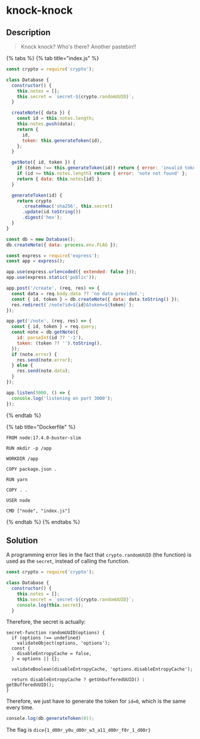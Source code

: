 # knock-knock

## Description

> Knock knock? Who's there? Another pastebin!!

{% tabs %}
{% tab title="index.js" %}
```javascript
const crypto = require('crypto');

class Database {
  constructor() {
    this.notes = [];
    this.secret = `secret-${crypto.randomUUID}`;
  }

  createNote({ data }) {
    const id = this.notes.length;
    this.notes.push(data);
    return {
      id,
      token: this.generateToken(id),
    };
  }

  getNote({ id, token }) {
    if (token !== this.generateToken(id)) return { error: 'invalid token' };
    if (id >= this.notes.length) return { error: 'note not found' };
    return { data: this.notes[id] };
  }

  generateToken(id) {
    return crypto
      .createHmac('sha256', this.secret)
      .update(id.toString())
      .digest('hex');
  }
}

const db = new Database();
db.createNote({ data: process.env.FLAG });

const express = require('express');
const app = express();

app.use(express.urlencoded({ extended: false }));
app.use(express.static('public'));

app.post('/create', (req, res) => {
  const data = req.body.data ?? 'no data provided.';
  const { id, token } = db.createNote({ data: data.toString() });
  res.redirect(`/note?id=${id}&token=${token}`);
});

app.get('/note', (req, res) => {
  const { id, token } = req.query;
  const note = db.getNote({
    id: parseInt(id ?? '-1'),
    token: (token ?? '').toString(),
  });
  if (note.error) {
    res.send(note.error);
  } else {
    res.send(note.data);
  }
});

app.listen(3000, () => {
  console.log('listening on port 3000');
});
```
{% endtab %}

{% tab title="Dockerfile" %}
```docker
FROM node:17.4.0-buster-slim

RUN mkdir -p /app

WORKDIR /app

COPY package.json .

RUN yarn

COPY . .

USER node

CMD ["node", "index.js"]
```
{% endtab %}
{% endtabs %}

## Solution

A programming error lies in the fact that `crypto.randomUUID` (the function) is used as the `secret`, instead of calling the function.

```javascript
const crypto = require('crypto');

class Database {
  constructor() {
    this.notes = [];
    this.secret = `secret-${crypto.randomUUID}`;
    console.log(this.secret);
  }
```

Therefore, the secret is actually:

```
secret-function randomUUID(options) {
  if (options !== undefined)
    validateObject(options, 'options');
  const {
    disableEntropyCache = false,
  } = options || {};

  validateBoolean(disableEntropyCache, 'options.disableEntropyCache');

  return disableEntropyCache ? getUnbufferedUUID() : getBufferedUUID();
}
```

Therefore, we just have to generate the token for `id=0`, which is the same every time.

```java
console.log(db.generateToken(0));
```

The flag is `dice{1_d00r_y0u_d00r_w3_a11_d00r_f0r_1_d00r}`
